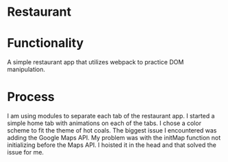 # Restaurant

# Functionality
A simple restaurant app that utilizes webpack to practice DOM manipulation.

# Process
I am using modules to separate each tab of the restaurant app. I started a simple home tab with animations on each of the tabs. I chose a color scheme to fit the theme of hot coals. The biggest issue I encountered was adding the Google Maps API. My problem was with the initMap function not initializing before the Maps API. I hoisted it in the head and that solved the issue for me.
